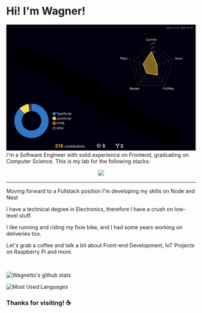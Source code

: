 

# Hi! I'm Wagner!

![](./profile-3d-contrib/profile-night-rainbow.svg)
I'm a Software Engineer with solid experience on Frontend, graduating on Computer Science. This is my lab for the following stacks:

<div align="center" >
  <a href="https://skillicons.dev"   >
    <img src="https://skillicons.dev/icons?i=react,next,typescript,javascript,jest,git,styledcomponents,tailwind,sass,css,html,vscode,nodejs,nest,docker,figma,github,linux,postman,vercel,vite" />
  </a>
  <br />

</div>

- - -

Moving forward to a Fullstack position I'm developing my skills on Node and Nest


I have a technical degree in Electronics, therefore I have a crush on low-level stuff. 

I like running and riding my fixie bike, and I had some years working on deliveries too.

Let's grab a coffee and talk a bit about Front-end Development, IoT Projects on Raspberry Pi and more.


<!--
## How to reach me :dart:
[Beacons](https://beacons.ai/wagnetto)



[![Linkedin Badge](https://img.shields.io/badge/-LinkedIn-blue?style=flat-square&logo=Linkedin&logoColor=white&link=https://www.linkedin.com/in/souto-wagner/)](https://www.linkedin.com/in/souto-wagner/)
[![Instagram Badge](https://img.shields.io/badge/Instagram-E4405F?style=flat-square&logo=instagram&logoColor=white&link=https://www.instagram.com/soutonofront/)](https://www.instagram.com/soutonofront/)
[![Gmail Badge](https://img.shields.io/badge/-Gmail-c14438?style=flat-square&logo=Gmail&logoColor=white&link=mailto:wagnerssouto@gmail.com)](mailto:wagnerssouto@gmail.com)
[![Whatsapp Badge](https://img.shields.io/badge/-Whatsapp-4CA143?style=flat-square&labelColor=4CA143&logo=whatsapp&logoColor=white&link=https://api.whatsapp.com/send?phone=5551991337149&text=Hello!)](https://api.whatsapp.com/send?phone=5551991337149&text=Hello!)
-->

<br />


![Wagnetto's github stats](https://github-readme-stats.vercel.app/api?username=Wagnetto&show_icons=true&count_private=true&theme=radical)

![Most Used Languages](https://github-readme-stats.vercel.app/api/top-langs/?username=Wagnetto&layout=compact&langs_count=7&theme=dracula)



### Thanks for visiting! ☕
